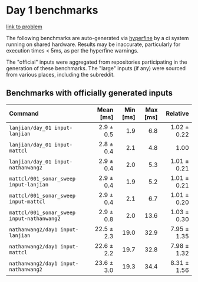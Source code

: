 # Day 1 benchmarks

[link to problem](http://adventofcode.com/2021/day/1)

The following benchmarks are auto-generated via [hyperfine](https://github.com/sharkdp/hyperfine) by a ci system running on shared hardware. Results may be inaccurate, particularly for execution times < 5ms, as per the hyperfine warnings.

The "official" inputs were aggregated from repositories participating in the generation of these benchmarks. The "large" inputs (if any) were sourced from various places, including the subreddit.

## Benchmarks with officially generated inputs
| Command | Mean [ms] | Min [ms] | Max [ms] | Relative |
|:---|---:|---:|---:|---:|
| `lanjian/day_01 input-lanjian` | 2.9 ± 0.5 | 1.9 | 6.8 | 1.02 ± 0.22 |
| `lanjian/day_01 input-mattcl` | 2.8 ± 0.4 | 2.1 | 4.8 | 1.00 |
| `lanjian/day_01 input-nathanwang2` | 2.9 ± 0.4 | 2.0 | 5.3 | 1.01 ± 0.21 |
| `mattcl/001_sonar_sweep input-lanjian` | 2.9 ± 0.4 | 1.9 | 5.2 | 1.01 ± 0.21 |
| `mattcl/001_sonar_sweep input-mattcl` | 2.9 ± 0.4 | 2.1 | 6.7 | 1.01 ± 0.20 |
| `mattcl/001_sonar_sweep input-nathanwang2` | 2.9 ± 0.8 | 2.0 | 13.6 | 1.03 ± 0.30 |
| `nathanwang2/day1 input-lanjian` | 22.5 ± 2.3 | 19.0 | 32.9 | 7.95 ± 1.35 |
| `nathanwang2/day1 input-mattcl` | 22.6 ± 2.2 | 19.7 | 32.8 | 7.98 ± 1.32 |
| `nathanwang2/day1 input-nathanwang2` | 23.6 ± 3.0 | 19.3 | 34.4 | 8.31 ± 1.56 |

